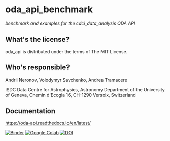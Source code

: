oda_api_benchmark
==========================================
*benchmark and examples for the   cdci_data_analysis ODA API*

What's the license?
-------------------

oda_api is distributed under the terms of The MIT License.

Who's responsible?
-------------------
Andrii Neronov, Volodymyr Savchenko, Andrea Tramacere

ISDC Data Centre for Astrophysics, Astronomy Department of the University of Geneva, Chemin d'Ecogia 16, CH-1290 Versoix, Switzerland




Documentation
-------------------
https://oda-api.readthedocs.io/en/latest/


[![Binder](https://mybinder.org/badge_logo.svg)](https://mybinder.org/v2/gh/cdcihub/oda_api_benchmark/master)
[![Google Colab](https://colab.research.google.com/assets/colab-badge.svg)](https://colab.research.google.com/github/cdcihub/oda_api_benchmark)
[![DOI](https://zenodo.org/badge/189023180.svg)](https://zenodo.org/badge/latestdoi/189023180)


